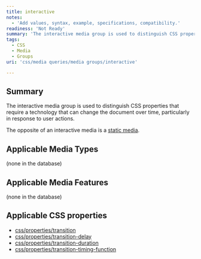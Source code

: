 ```yaml
---
title: interactive
notes:
  - 'Add values, syntax, example, specifications, compatibility.'
readiness: 'Not Ready'
summary: 'The interactive media group is used to distinguish CSS properties that require a technology that can change the document over time, particularly in response to user actions.'
tags:
  - CSS
  - Media
  - Groups
uri: 'css/media queries/media groups/interactive'

---
```

## <span>Summary</span>

The interactive media group is used to distinguish CSS properties that require a technology that can change the document over time, particularly in response to user actions.

The opposite of an interactive media is a [static media](/css/media_queries/media_groups/static).

## <span>Applicable Media Types</span>

(none in the database)

## <span>Applicable Media Features</span>

(none in the database)

## <span>Applicable CSS properties</span>

-   [css/properties/transition](/css/properties/transition)
-   [css/properties/transition-delay](/css/properties/transition-delay)
-   [css/properties/transition-duration](/css/properties/transition-duration)
-   [css/properties/transition-timing-function](/css/properties/transition-timing-function)

